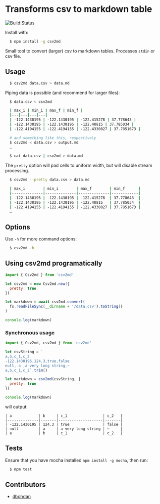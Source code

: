 # Transforms csv to markdown table

[![Build Status](https://travis-ci.org/pstaender/csv2md.svg?branch=master)](https://travis-ci.org/pstaender/csv2md)

Install with:

```sh
  $ npm install -g csv2md
```

Small tool to convert (larger) csv to markdown tables. Processes `stdin` or csv file.

## Usage

```sh
  $ csv2md data.csv > data.md
```

Piping data is possible (and recommend for larger files):

```sh
  $ data.csv < csv2md

  | max_i | min_i | max_f | min_f |
  |---|---|---|---|
  | -122.1430195 | -122.1430195 | -122.415278 | 37.778643 |
  | -122.1430195 | -122.1430195 | -122.40815 | 37.785034 |
  | -122.4194155 | -122.4194155 | -122.4330827 | 37.7851673 |

  # and something like this, respectively
  $ csv2md < data.csv > output.md
  …
```

```sh
  $ cat data.csv | csv2md > data.md
```

The `pretty` option will pad cells to uniform width, but will disable stream processing.

```sh
  $ csv2md --pretty data.csv > data.md

  | max_i        | min_i        | max_f        | min_f      |
  |--------------|--------------|--------------|------------|
  | -122.1430195 | -122.1430195 | -122.415278  | 37.778643  |
  | -122.1430195 | -122.1430195 | -122.40815   | 37.785034  |
  | -122.4194155 | -122.4194155 | -122.4330827 | 37.7851673 |
  …
```

## Options

Use `-h` for more command options:

```sh
  $ csv2md -h
```

## Using csv2md programatically

```js
import { Csv2md } from 'csv2md'

let csv2md = new Csv2md.new({
  pretty: true
})

let markdown = await csv2md.convert(
  fs.readFileSync(__dirname + '/data.csv').toString()
)

console.log(markdown)
```

### Synchronous usage

```js
import { Csv2md, csv2md } from 'csv2md'

let csvString = `
a,b,c_1,c_2
-122.1430195,124.3,true,false
null, a ,a very long string,~
a,b,c_1,c_2`.trim()

let markdown = csv2md(csvString, {
  pretty: true
})

console.log(markdown)
```

will output:

```
| a            | b     | c_1                | c_2   |
|--------------|-------|--------------------|-------|
| -122.1430195 | 124.3 | true               | false |
| null         | a     | a very long string | ~     |
| a            | b     | c_1                | c_2   |
```

## Tests

Ensure that you have mocha installed `npm install -g mocha`, then run:

```sh
  $ npm test
```

## Contributors

- [dbohdan](https://github.com/dbohdan)
